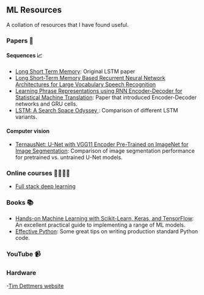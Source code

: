 ## ML Resources

A collation of resources that I have found useful.

### Papers 📖

#### Sequences 📈

- [Long Short Term Memory](http://citeseerx.ist.psu.edu/viewdoc/download?doi=10.1.1.676.4320&rep=rep1&type=pdf): Original LSTM paper
- [Long Short-Term Memory Based Recurrent Neural Network Architectures for Large Vocabulary Speech Recognition
](https://arxiv.org/abs/1402.1128)
- [Learning Phrase Representations using RNN Encoder-Decoder for Statistical Machine Translation](https://arxiv.org/abs/1406.1078): Paper that introduced Encoder-Decoder networks and GRU cells.
- [LSTM: A Search Space Odyssey
](https://arxiv.org/abs/1503.04069): Comparison of different LSTM variants.

#### Computer vision

- [TernausNet: U-Net with VGG11 Encoder Pre-Trained on ImageNet for Image Segmentation](https://arxiv.org/pdf/1801.05746.pdf): Comparison of image segmentation performance for pretrained vs. untrained U-Net models.

### Online courses 👩‍💻🧑‍💻

- [Full stack deep learning](https://fullstackdeeplearning.com/)



### Books 📚

- [Hands-on Machine Learning with Scikit-Learn, Keras, and TensorFlow](https://smile.amazon.co.uk/Hands-Machine-Learning-Scikit-Learn-TensorFlow/dp/1492032646): An excellent practical guide to implementing a range of ML models.
- [Effective Python](https://smile.amazon.co.uk/Effective-Python-Specific-Software-Development/dp/0134853989): Some great tips on writing production standard Python code.

### YouTube 📹

### Hardware
-[Tim Dettmers website](https://timdettmers.com/2018/12/16/deep-learning-hardware-guide/)
